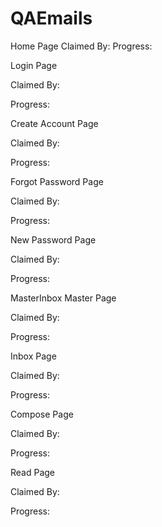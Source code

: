 # QAEmails

Home Page
Claimed By: 
Progress:


Login Page

Claimed By: 

Progress:


Create Account Page

Claimed By: 

Progress:


Forgot Password Page

Claimed By: 

Progress:


New Password Page

Claimed By: 

Progress:


MasterInbox Master Page

Claimed By: 

Progress:


Inbox Page

Claimed By: 

Progress:


Compose Page

Claimed By: 

Progress:


Read Page

Claimed By: 

Progress:


